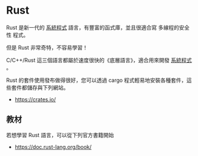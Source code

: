 # Rust

Rust 是新一代的 [系統程式](../課程/系統程式/) 語言，有豐富的函式庫，並且很適合寫 多線程的安全性 程式。

但是 Rust 非常奇特，不容易學習！

C/C++/Rust 這三個語言都屬於速度很快的《底層語言》，適合用來開發 [系統程式](../課程/系統程式/) 。

Rust 的套件使用發布做得很好，您可以透過 cargo 程式輕易地安裝各種套件，這些套件都儲存與下列網站。

* https://crates.io/

## 教材

若想學習 Rust 語言，可以從下列官方書籍開始

* https://doc.rust-lang.org/book/

